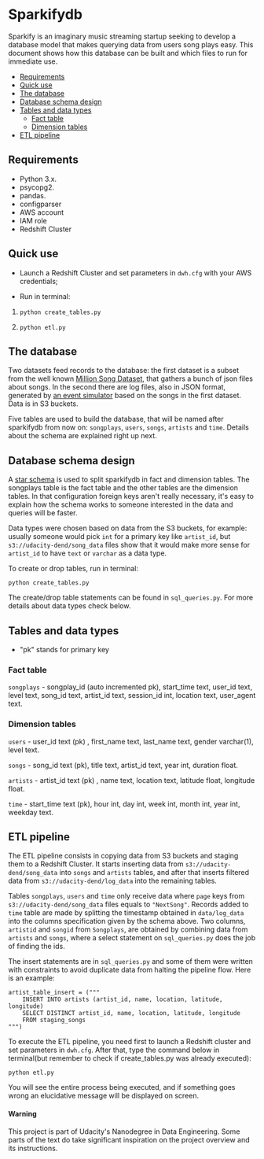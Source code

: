 # Sparkifydb


Sparkify is an imaginary music streaming startup seeking to develop a database model that makes querying data from users song plays easy. This document shows how this database can be built and which files to run for immediate use.


- [Requirements](#requirements)
- [Quick use](#quick-use)
- [The database](#the-database)
- [Database schema design](#database-schema-design)
- [Tables and data types](#tables-and-data-types)
  * [Fact table](#fact-table)
  * [Dimension tables](#dimension-tables)
- [ETL pipeline](#etl-pipeline)

## Requirements

- Python 3.x.
- psycopg2.
- pandas.
- configparser
- AWS account
- IAM role
- Redshift Cluster

## Quick use

- Launch a Redshift Cluster and set parameters in ```dwh.cfg``` with your AWS credentials;

- Run in terminal:

1. ```python create_tables.py```

2. ```python etl.py```


## The database

Two datasets feed records to the database: the first dataset is a subset from the well known [Million Song Dataset](http://millionsongdataset.com/), that gathers a bunch of json files about songs. In the second there are log files, also in JSON format, generated by [an event simulator](https://github.com/Interana/eventsim) based on the songs in the first dataset. Data is in S3 buckets.

Five tables are used to build the database, that will be named after sparkifydb from now on: ```songplays```, ```users```, ```songs```, ```artists``` and ```time```. Details about the schema are explained right up next.


## Database schema design

A [star schema](https://en.wikipedia.org/wiki/Star_schema) is used to split sparkifydb in fact and dimension tables. The songplays table is the fact table and the other tables are the dimension tables. In that configuration foreign keys aren't really necessary, it's easy to explain how the schema works to someone interested in the data and queries will be faster.

Data types were chosen based on data from the S3 buckets, for example: usually someone would pick ```int``` for a primary key like ```artist_id```, but ```s3://udacity-dend/song_data``` files show that it would make more sense for ```artist_id``` to have ```text``` or ```varchar``` as a data type.

To create or drop tables, run in terminal:

```python create_tables.py```


The create/drop table statements can be found in ```sql_queries.py```. For more details about data types check below.


## Tables and data types


* "pk" stands for primary key

### Fact table

```songplays``` - songplay_id (auto incremented pk), start_time text, user_id text, level text, song_id text, artist_id text, session_id int, location text, user_agent text.

### Dimension tables

```users``` - user_id text (pk) , first_name text, last_name text, gender varchar(1), level text.

```songs``` - song_id text (pk), title text, artist_id text, year int, duration float.

```artists``` - artist_id text (pk) , name text, location text, latitude float, longitude float.

```time``` - start_time text (pk), hour int, day int, week int, month int, year int, weekday text.


## ETL pipeline

The ETL pipeline consists in copying data from S3 buckets and staging them to a Redshift Cluster. It starts inserting data from ```s3://udacity-dend/song_data``` into ```songs``` and ```artists``` tables, and after that inserts filtered data from ```s3://udacity-dend/log_data``` into the remaining tables.

Tables ```songplays```, ```users``` and ```time``` only receive data where ```page``` keys from ```s3://udacity-dend/song_data``` files equals to ```"NextSong"```. Records added to ```time``` table are made by splitting the timestamp obtained in ```data/log_data``` into the columns specification given by the schema above. Two columns, ```artistid``` and ```songid``` from ```Songplays```, are obtained by combining data from ```artists``` and ```songs```, where a select statement on ```sql_queries.py``` does the job of finding the ids.


The insert statements are in ```sql_queries.py``` and some of them were written with constraints to avoid duplicate data from halting the pipeline flow. Here is an example:

```
artist_table_insert = ("""
    INSERT INTO artists (artist_id, name, location, latitude, longitude)
    SELECT DISTINCT artist_id, name, location, latitude, longitude
    FROM staging_songs
""")
```

To execute the ETL pipeline, you need first to launch a Redshift cluster and set parameters in ```dwh.cfg```. After that, type the command below in terminal(but remember to check if create_tables.py was already executed):

```
python etl.py
```

You will see the entire process being executed, and if something goes wrong an elucidative message will be displayed on screen.


#### Warning


This project is part of Udacity's Nanodegree in Data Engineering. Some parts of the text do take significant inspiration on the project overview and its instructions.

